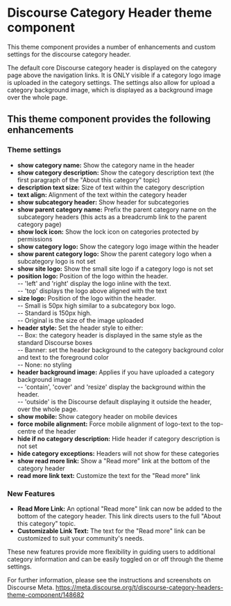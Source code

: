# Discourse Category Header theme component

This theme component provides a number of enhancements and custom settings for the discourse category header.

The default core Discourse category header is displayed on the category page above the navigation links. It is ONLY visible if a category logo image is uploaded in the category settings. The settings also allow for upload a category background image, which is displayed as a background image over the whole page.

## This theme component provides the following enhancements

### Theme settings

- <b>show category name:</b> Show the category name in the header
- <b>show category description:</b> Show the category description text (the first paragraph of the "About this category" topic)
- <b>description text size:</b> Size of text within the category description
- <b>text align: </b>Alignment of the text within the category header
- <b>show subcategory header:</b> Show header for subcategories
- <b>show parent category name:</b> Prefix the parent category name on the subcategory headers (this acts as a breadcrumb link to the parent category page)
- <b>show lock icon:</b> Show the lock icon on categories protected by permissions
- <b>show category logo:</b> Show the category logo image within the header
- <b>show parent category logo:</b> Show the parent category logo when a subcategory logo is not set
- <b>show site logo:</b> Show the small site logo if a category logo is not set
- <b>position logo:</b> Position of the logo within the header.
  <br>-- 'left' and 'right' display the logo inline with the text.
  <br>-- 'top' displays the logo above aligned with the text
- <b>size logo:</b> Position of the logo within the header.
  <br>-- Small is 50px high similar to a subcategory box logo.
  <br>-- Standard is 150px high.
  <br>-- Original is the size of the image uploaded
- <b>header style:</b> Set the header style to either:
  <br>-- Box: the category header is displayed in the same style as the standard Discourse boxes
  <br>-- Banner: set the header background to the category background color and text to the foreground color
  <br>-- None: no styling
- <b>header background image:</b> Applies if you have uploaded a category background image
  <br>-- 'contain', 'cover' and 'resize' display the background within the header.
  <br>-- 'outside' is the Discourse default displaying it outside the header, over the whole page.
- <b>show mobile: </b>Show category header on mobile devices
- <b>force mobile alignment:</b> Force mobile alignment of logo-text to the top-centre of the header
- <b>hide if no category description:</b> Hide header if category description is not set
- <b>hide category exceptions:</b> Headers will not show for these categories
- <b>show read more link:</b> Show a "Read more" link at the bottom of the category header
- <b>read more link text:</b> Customize the text for the "Read more" link

### New Features

- <b>Read More Link:</b> An optional "Read more" link can now be added to the bottom of the category header. This link directs users to the full "About this category" topic.
- <b>Customizable Link Text:</b> The text for the "Read more" link can be customized to suit your community's needs.

These new features provide more flexibility in guiding users to additional category information and can be easily toggled on or off through the theme settings.

For further information, please see the instructions and screenshots on Discourse Meta.
https://meta.discourse.org/t/discourse-category-headers-theme-component/148682
